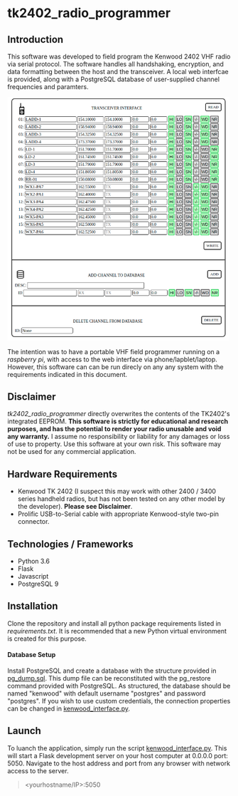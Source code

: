 # tk2402_radio_programmer

## Introduction
This software was developed to field program the Kenwood 2402 VHF radio via serial protocol. The software handles all handshaking, encryption, and data formatting between the host and the transceiver. A local web interfcae is provided, along with a PostgreSQL database of user-supplied channel frequencies and paramters.

<img src="tk2402_screenshot.png" width="500">

The intention was to have a portable VHF field programmer running on a _raspberry pi_, with access to the web interface via phone/lapblet/laptop. However, this software can can be run direcly on any any system with the requirements indicated in this document.

## Disclaimer
*tk2402_radio_programmer* directly overwrites the contents of the TK2402's integrated EEPROM. **This software is strictly for educational and research purposes, and has the potential to render your radio unusable and void any warranty.** I assume no responsibility or liability for any damages or loss of use to property. Use this software at your own risk. This software may not be used for any commercial application. 

## Hardware Requirements
- Kenwood TK 2402 (I suspect this may work with other 2400 / 3400 series handheld radios, but has not been tested on any other model by the developer).  **Please see Disclaimer**.
- Prolific USB-to-Serial cable with appropriate Kenwood-style two-pin connector.

## Technologies / Frameworks
- Python 3.6
- Flask
- Javascript
- PostgreSQL 9

## Installation
Clone the repository and install all python package requirements listed in *requirements.txt*.  It is recommended that a new Python virtual environment is created for this purpose.
#### Database Setup
Install PostgreSQL and create a database with the structure provided in [pg_dump.sql](pg_dump.sql).  This dump file can be reconstituted with the pg_restore command provided with PostgreSQL.
As structured, the database should be named "kenwood" with default username "postgres" and password "postgres".  If you wish to use custom credentials, the connection properties can be changed in [kenwood_interface.py](kenwood_interface.py#L14).

## Launch
To luanch the application, simply run the script [kenwood_interface.py](kenwood_interface.py). This will start a Flask development server on your host computer at 0.0.0.0 port: 5050.
Navigate to the host address and port from any browser with network access to the server.
> <yourhostname/IP>:5050
